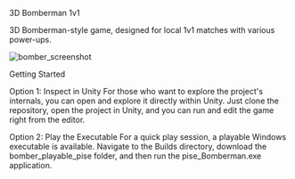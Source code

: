 3D Bomberman 1v1

3D Bomberman-style game, designed for local 1v1 matches with various power-ups.

![bomber_screenshot](https://github.com/user-attachments/assets/489f848c-db0f-472a-81a3-1c5ed7836e54)

Getting Started

Option 1: Inspect in Unity
For those who want to explore the project's internals, you can open and explore it directly within Unity. Just clone the repository, open the project in Unity, and you can run and edit the game right from the editor.

Option 2: Play the Executable
For a quick play session, a playable Windows executable is available. Navigate to the Builds directory, download the bomber_playable_pise folder, and then run the pise_Bomberman.exe application.
